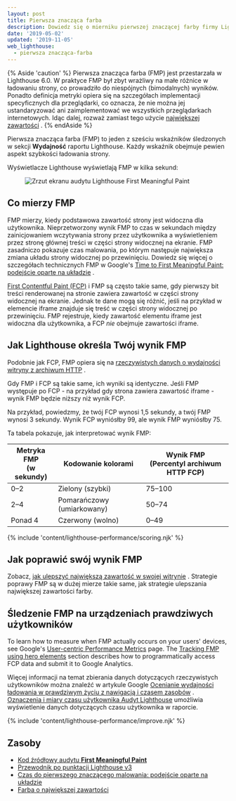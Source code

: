 ```yaml
---
layout: post
title: Pierwsza znacząca farba
description: Dowiedz się o mierniku pierwszej znaczącej farby firmy Lighthouse oraz o tym, jak ją mierzyć i optymalizować.
date: '2019-05-02'
updated: '2019-11-05'
web_lighthouse:
  - pierwsza znacząca-farba
---
```


{% Aside 'caution' %} Pierwsza znacząca farba (FMP) jest przestarzała w Lighthouse 6.0. W praktyce FMP był zbyt wrażliwy na małe różnice w ładowaniu strony, co prowadziło do niespójnych (bimodalnych) wyników. Ponadto definicja metryki opiera się na szczegółach implementacji specyficznych dla przeglądarki, co oznacza, że nie można jej ustandaryzować ani zaimplementować we wszystkich przeglądarkach internetowych. Idąc dalej, rozważ zamiast tego użycie [największej zawartości](/largest-contentful-paint/) . {% endAside %}

Pierwsza znacząca farba (FMP) to jeden z sześciu wskaźników śledzonych w sekcji **Wydajność** raportu Lighthouse. Każdy wskaźnik obejmuje pewien aspekt szybkości ładowania strony.

Wyświetlacze Lighthouse wyświetlają FMP w kilka sekund:

<figure class="w-figure"><img class="w-screenshot" src="first-meaningful-paint.png" alt="Zrzut ekranu audytu Lighthouse First Meaningful Paint"></figure>

## Co mierzy FMP

FMP mierzy, kiedy podstawowa zawartość strony jest widoczna dla użytkownika. Nieprzetworzony wynik FMP to czas w sekundach między zainicjowaniem wczytywania strony przez użytkownika a wyświetleniem przez stronę głównej treści w części strony widocznej na ekranie. FMP zasadniczo pokazuje czas malowania, po którym następuje największa zmiana układu strony widocznej po przewinięciu. Dowiedz się więcej o szczegółach technicznych FMP w Google's [Time to First Meaningful Paint: podejście oparte na układzie](https://docs.google.com/document/d/1BR94tJdZLsin5poeet0XoTW60M0SjvOJQttKT-JK8HI/view) .

[First Contentful Paint (FCP)](/first-contentful-paint) i FMP są często takie same, gdy pierwszy bit treści renderowanej na stronie zawiera zawartość w części strony widocznej na ekranie. Jednak te dane mogą się różnić, jeśli na przykład w elemencie iframe znajduje się treść w części strony widocznej po przewinięciu. FMP rejestruje, kiedy zawartość elementu iframe jest widoczna dla użytkownika, a FCP *nie* obejmuje zawartości iframe.

## Jak Lighthouse określa Twój wynik FMP

Podobnie jak FCP, FMP opiera się na [rzeczywistych danych o wydajności witryny z archiwum HTTP](https://httparchive.org/reports/loading-speed#fcp) .

Gdy FMP i FCP są takie same, ich wyniki są identyczne. Jeśli FMP występuje po FCP - na przykład gdy strona zawiera zawartość iframe - wynik FMP będzie niższy niż wynik FCP.

Na przykład, powiedzmy, że twój FCP wynosi 1,5 sekundy, a twój FMP wynosi 3 sekundy. Wynik FCP wyniósłby 99, ale wynik FMP wyniósłby 75.

Ta tabela pokazuje, jak interpretować wynik FMP:

<div class="w-table-wrapper">
  <table>
    <thead>
      <tr>
        <th>Metryka FMP<br> (w sekundy)</th>
        <th>Kodowanie kolorami</th>
        <th>Wynik FMP<br> (Percentyl archiwum HTTP FCP)</th>
      </tr>
    </thead>
    <tbody>
      <tr>
        <td>0–2</td>
        <td>Zielony (szybki)</td>
        <td>75–100</td>
      </tr>
      <tr>
        <td>2–4</td>
        <td>Pomarańczowy (umiarkowany)</td>
        <td>50–74</td>
      </tr>
      <tr>
        <td>Ponad 4</td>
        <td>Czerwony (wolno)</td>
        <td>0–49</td>
      </tr>
    </tbody>
  </table>
</div>

{% include 'content/lighthouse-performance/scoring.njk' %}

## Jak poprawić swój wynik FMP

Zobacz, [jak ulepszyć największą zawartość w swojej witrynie] . Strategie poprawy FMP są w dużej mierze takie same, jak strategie ulepszania największej zawartości farby.

## Śledzenie FMP na urządzeniach prawdziwych użytkowników

To learn how to measure when FMP actually occurs on your users' devices, see Google's [User-centric Performance Metrics] page. The [Tracking FMP using hero elements] section describes how to programmatically access FCP data and submit it to Google Analytics.

Więcej informacji na temat zbierania danych dotyczących rzeczywistych użytkowników można znaleźć w artykule Google [Ocenianie wydajności ładowania w prawdziwym życiu z nawigacją i czasem zasobów](https://developers.google.com/web/fundamentals/performance/navigation-and-resource-timing/) . [Oznaczenia i miary czasu użytkownika Audyt Lighthouse](/user-timings) umożliwia wyświetlenie danych dotyczących czasu użytkownika w raporcie.

{% include 'content/lighthouse-performance/improve.njk' %}

## Zasoby

- [Kod źródłowy audytu **First Meaningful Paint**](https://github.com/GoogleChrome/lighthouse/blob/master/lighthouse-core/audits/metrics/first-meaningful-paint.js)
- [Przewodnik po punktacji Lighthouse v3](https://developers.google.com/web/tools/lighthouse/v3/scoring)
- [Czas do pierwszego znaczącego malowania: podejście oparte na układzie](https://docs.google.com/document/d/1BR94tJdZLsin5poeet0XoTW60M0SjvOJQttKT-JK8HI/view)
- [Farba o największej zawartości](/largest-contentful-paint)


[User-centric Performance Metrics]: https://developers.google.com/web/fundamentals/performance/user-centric-performance-metrics
[Tracking FMP using hero elements]: https://developers.google.com/web/fundamentals/performance/user-centric-performance-metrics#tracking_fmp_using_hero_elements
[jak ulepszyć największą zawartość w swojej witrynie]: /largest-contentful-paint#how-to-improve-largest-contentful-paint-on-your-site
